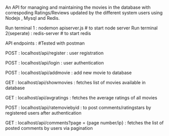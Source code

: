 An API for managing and maintaining the movies in the database with correspoding Ratings/Reviews updated by the different system users using Nodejs , Mysql and Redis.

Run terminal 1 : nodemon apiserver.js  # to start node server 
Run terminal 2(seperate) :  redis-server  # to start redis 

API endpoints :  #Tested with postman

POST : localhost/api/register : user registration 

POST : localhost/api/login : user authentication 

POST : localhost/api/addmovie : add new movie to database

GET : localhost/api/showmovies : fetches list of movies available in database 

GET : localhost/api/avgratings : fetches the average ratings of all movies 

POST : localhost/api/ratemoviebyid : to post comments/ratingstars by registered users after authentication 

GET : localhost/api/comments?page = {page number/ip} : fetches the list of posted comments by users via pagination 


